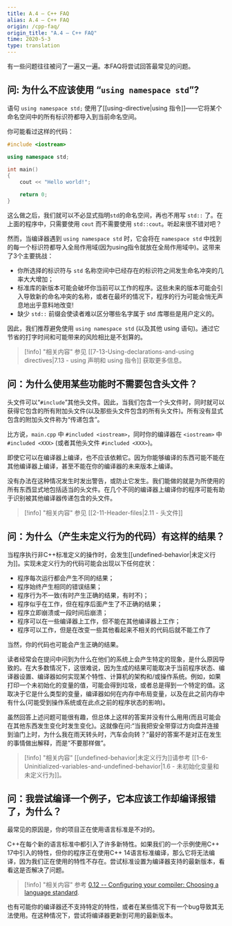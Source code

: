 ```yaml
---
title: A.4 — C++ FAQ
alias: A.4 — C++ FAQ
origin: /cpp-faq/
origin_title: "A.4 — C++ FAQ"
time: 2020-5-3
type: translation
---
```




有一些问题往往被问了一遍又一遍。本FAQ将尝试回答最常见的问题。

## 问: 为什么不应该使用 “`using namespace std`”? 

语句 `using namespace std;` 使用了[[using-directive|using 指令]]——它将某个命名空间中的所有标识符都导入到当前命名空间。

你可能看过这样的代码：

```cpp
#include <iostream>

using namespace std;

int main()
{
    cout << "Hello world!";

    return 0;
}
```

这么做之后，我们就可以不必显式指明`std`的命名空间，再也不用写 `std::` 了。在上面的程序中，只需要使用 `cout` 而不需要使用 `std::cout`。听起来很不错对吧？

然而，当编译器遇到 `using namespace std` 时，它会将在 `namespace std` 中找到的每一个标识符都导入全局作用域(因为using指令就放在全局作用域中)。这带来了3个主要挑战：

- 你所选择的标识符与 `std` 名称空间中已经存在的标识符之间发生命名冲突的几率大大增加；
- 标准库的新版本可能会破坏你当前可以工作的程序。这些未来的版本可能会引入导致新的命名冲突的名称，或者在最坏的情况下，程序的行为可能会悄无声息地出乎意料地改变!
- 缺少 `std::` 前缀会使读者难以区分哪些名字属于 std 库哪些是用户定义的。

因此，我们推荐避免使用 `using namespace std` (以及其他 using 语句)。通过它节省的打字时间和可能带来的风险相比是不划算的。

> [!info] "相关内容"
> 参见 [[7-13-Using-declarations-and-using directives|7.13 - using 声明和 using 指令]] 获取更多信息。

## 问：为什么使用某些功能时不需要包含头文件？

头文件可以“`#include`”其他头文件。因此，当我们包含一个头文件时，同时就可以获得它包含的所有附加头文件(以及那些头文件包含的所有头文件)。所有没有显式包含的附加头文件称为“传递包含”。

比方说，`main.cpp` 中 `#included <iostream>`，同时你的编译器在 `<iostream>` 中 `#included <XXX>` (或者其他头文件 `#included <XXX>`)。

即使它可以在编译器上编译，也不应该依赖它。因为你能够编译的东西可能不能在其他编译器上编译，甚至不能在你的编译器的未来版本上编译。

没有办法在这种情况发生时发出警告，或防止它发生。我们能做的就是为所使用的所有东西显式地包括适当的头文件。在几个不同的编译器上编译你的程序可能有助于识别被其他编译器传递包含的头文件。


> [!info] "相关内容"
> 参见 [[2-11-Header-files|2.11 - 头文件]]

## 问：为什么（产生未定义行为的代码）有这样的结果？

当程序执行非C++标准定义的操作时，会发生[[undefined-behavior|未定义行为]]。实现未定义行为的代码可能会出现以下任何症状：

- 程序每次运行都会产生不同的结果；
- 程序始终产生相同的错误结果；
- 程序行为不一致(有时产生正确的结果，有时不)；
- 程序似乎在工作，但在程序后面产生了不正确的结果；
- 程序立即崩溃或一段时间后崩溃；
- 程序可以在一些编译器上工作，但不能在其他编译器上工作；
- 程序可以工作，但是在改变一些其他看起来不相关的代码后就不能工作了

当然，你的代码也可能会产生正确的结果。

读者经常会在提问中问到为什么在他们的系统上会产生特定的现象，是什么原因导致的。在大多数情况下，这很难说，因为生成的结果可能取决于当前程序状态、编译器设置、编译器如何实现某个特性、计算机的架构和/或操作系统。例如，如果打印一个未初始化的变量的值，可能会得到垃圾，或者总是得到一个特定的值。这取决于它是什么类型的变量，编译器如何在内存中布局变量，以及在此之前内存中有什么(可能受到操作系统或在此点之前的程序状态的影响)。

虽然回答上述问题可能很有趣，但总体上这样的答案并没有什么用用(而且可能会在其他东西发生变化时发生变化)。这就像在问:“当我把安全带穿过方向盘并连接到油门上时，为什么我在雨天转头时，汽车会向转？”最好的答案不是对正在发生的事情做出解释，而是“不要那样做”。


> [!info] "相关内容"
> [[undefined-behavior|未定义行为]]请参考 [[1-6-Uninitialized-variables-and-undefined-behavior|1.6 - 未初始化变量和未定义行为]]。

## 问：我尝试编译一个例子，它本应该工作却编译报错了，为什么？

最常见的原因是，你的项目正在使用语言标准是不对的。

C++在每个新的语言标准中都引入了许多新特性。如果我们的一个示例使用C++ 17中引入的特性，但你的程序正在使用C++ 14语言标准编译，那么它将无法编译，因为我们正在使用的特性不存在。尝试标准设置为编译器支持的最新版本，看看这是否解决了问题。

> [!info] "相关内容"
> 参考 [0.12 -- Configuring your compiler: Choosing a language standard](https://www.learncpp.com/cpp-tutorial/configuring-your-compiler-choosing-a-language-standard/).

也有可能你的编译器还不支持特定的特性，或者在某些情况下有一个bug导致其无法使用。在这种情况下，尝试将编译器更新到可用的最新版本。